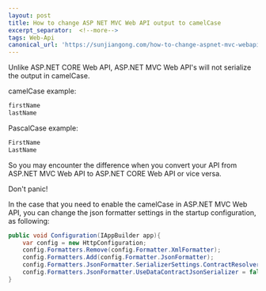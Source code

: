 ```yaml
---
layout: post
title: How to change ASP NET MVC Web API output to camelCase
excerpt_separator:  <!--more-->
tags: Web-Api
canonical_url: 'https://sunjiangong.com/how-to-change-aspnet-mvc-webapi-output-to-camel-case/'
---
```


Unlike ASP.NET CORE Web API, ASP.NET MVC Web API's will not serialize the output in camelCase.

camelCase example: 

```csharp
firstName
lastName
```

PascalCase example:

```csharp
FirstName
LastName
```

<!--more-->

So you may encounter the difference when you convert your API from ASP.NET MVC Web API to ASP.NET CORE Web API or vice versa.

Don't panic!

In the case that you need to enable the camelCase in ASP.NET MVC Web API, you can change the json formatter settings in the startup configuration, as following:

```csharp
public void Configuration(IAppBuilder app){
    var config = new HttpConfiguration;
    config.Formatters.Remove(config.Formatter.XmlFormatter);
    config.Formatters.Add(config.Formatter.JsonFormatter);
    config.Formatters.JsonFormatter.SerializerSettings.ContractResolver = new CamelCasePropertyNamesContractResolver();
    config.Formatters.JsonFormatter.UseDataContractJsonSerializer = false;
}
```

